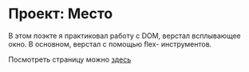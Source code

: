 # Проект: Место

В этом поэкте я практиковал работу с DOM, верстал всплывающее окно. В основном, верстал с помощью flex- инструментов.

Посмотреть страницу можно
[здесь](https://lexkarpov.github.io/mesto/)
